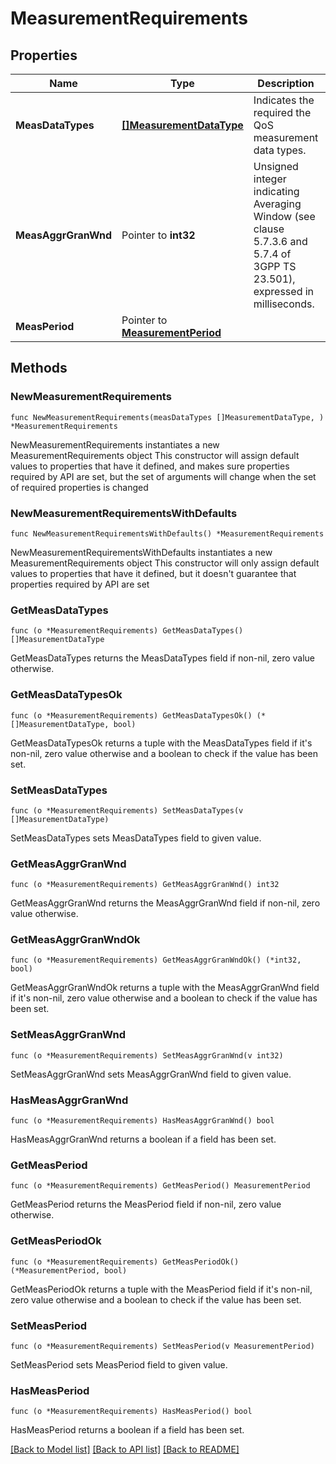 # MeasurementRequirements

## Properties

Name | Type | Description | Notes
------------ | ------------- | ------------- | -------------
**MeasDataTypes** | [**[]MeasurementDataType**](MeasurementDataType.md) | Indicates the required the QoS measurement data types. | 
**MeasAggrGranWnd** | Pointer to **int32** | Unsigned integer indicating Averaging Window (see clause 5.7.3.6 and 5.7.4 of 3GPP TS 23.501), expressed in milliseconds. | [optional] [default to 2000]
**MeasPeriod** | Pointer to [**MeasurementPeriod**](MeasurementPeriod.md) |  | [optional] 

## Methods

### NewMeasurementRequirements

`func NewMeasurementRequirements(measDataTypes []MeasurementDataType, ) *MeasurementRequirements`

NewMeasurementRequirements instantiates a new MeasurementRequirements object
This constructor will assign default values to properties that have it defined,
and makes sure properties required by API are set, but the set of arguments
will change when the set of required properties is changed

### NewMeasurementRequirementsWithDefaults

`func NewMeasurementRequirementsWithDefaults() *MeasurementRequirements`

NewMeasurementRequirementsWithDefaults instantiates a new MeasurementRequirements object
This constructor will only assign default values to properties that have it defined,
but it doesn't guarantee that properties required by API are set

### GetMeasDataTypes

`func (o *MeasurementRequirements) GetMeasDataTypes() []MeasurementDataType`

GetMeasDataTypes returns the MeasDataTypes field if non-nil, zero value otherwise.

### GetMeasDataTypesOk

`func (o *MeasurementRequirements) GetMeasDataTypesOk() (*[]MeasurementDataType, bool)`

GetMeasDataTypesOk returns a tuple with the MeasDataTypes field if it's non-nil, zero value otherwise
and a boolean to check if the value has been set.

### SetMeasDataTypes

`func (o *MeasurementRequirements) SetMeasDataTypes(v []MeasurementDataType)`

SetMeasDataTypes sets MeasDataTypes field to given value.


### GetMeasAggrGranWnd

`func (o *MeasurementRequirements) GetMeasAggrGranWnd() int32`

GetMeasAggrGranWnd returns the MeasAggrGranWnd field if non-nil, zero value otherwise.

### GetMeasAggrGranWndOk

`func (o *MeasurementRequirements) GetMeasAggrGranWndOk() (*int32, bool)`

GetMeasAggrGranWndOk returns a tuple with the MeasAggrGranWnd field if it's non-nil, zero value otherwise
and a boolean to check if the value has been set.

### SetMeasAggrGranWnd

`func (o *MeasurementRequirements) SetMeasAggrGranWnd(v int32)`

SetMeasAggrGranWnd sets MeasAggrGranWnd field to given value.

### HasMeasAggrGranWnd

`func (o *MeasurementRequirements) HasMeasAggrGranWnd() bool`

HasMeasAggrGranWnd returns a boolean if a field has been set.

### GetMeasPeriod

`func (o *MeasurementRequirements) GetMeasPeriod() MeasurementPeriod`

GetMeasPeriod returns the MeasPeriod field if non-nil, zero value otherwise.

### GetMeasPeriodOk

`func (o *MeasurementRequirements) GetMeasPeriodOk() (*MeasurementPeriod, bool)`

GetMeasPeriodOk returns a tuple with the MeasPeriod field if it's non-nil, zero value otherwise
and a boolean to check if the value has been set.

### SetMeasPeriod

`func (o *MeasurementRequirements) SetMeasPeriod(v MeasurementPeriod)`

SetMeasPeriod sets MeasPeriod field to given value.

### HasMeasPeriod

`func (o *MeasurementRequirements) HasMeasPeriod() bool`

HasMeasPeriod returns a boolean if a field has been set.


[[Back to Model list]](../README.md#documentation-for-models) [[Back to API list]](../README.md#documentation-for-api-endpoints) [[Back to README]](../README.md)


